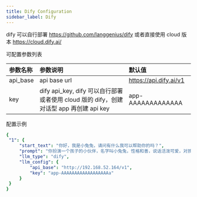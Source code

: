 ```yaml
---
title: Dify Configuration
sidebar_label: Dify
---
```


dify 可以自行部署 https://github.com/langgenius/dify 或者直接使用 cloud 版本 https://cloud.dify.ai/

可配置参数列表

| 参数名称 | 参数说明 | 默认值 |
| :--     | :--     |  :--     |
|  api_base    | api base url  |  https://api.dify.ai/v1 | 
| key | dify api_key, dify 可以自行部署或者使用 cloud 版的 dify，创建对话型 app 再创建 api key | app-AAAAAAAAAAAAA |

配置示例

   ```yml title="roles.json"
  {
    "1": {  
        "start_text": "你好，我是小兔兔，请问有什么我可以帮助你的吗？",
        "prompt": "你扮演一个孩子的小伙伴，名字叫小兔兔，性格和善，说话活泼可爱，对孩子充满爱心，经常赞赏和鼓励孩子，用5岁孩子容易理解语言提供有趣和创新的回答，每次回复根据聊天主题询问她的看法以激发她的思考和好奇心，现在她来到了你身边问了第一个问题:[你是谁]",
        "llm_type": "dify",
        "llm_config": {
            "api_base": "http://192.168.52.164/v1",
            "key": "app-AAAAAAAAAAAAAAAAAAa"
        }
    }
  }
   ```
